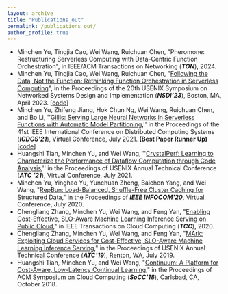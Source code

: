 ```yaml
---
layout: archive
title: "Publications_out"
permalink: /publications_out/
author_profile: true
---
```


- Minchen Yu, Tingjia Cao, Wei Wang, Ruichuan Chen, "Pheromone: Restructuring Serverless Computing with Data-Centric Function Orchestration", in IEEE/ACM Transactions on Networking (***TON***), 2024.
- Minchen Yu, Tingjia Cao, Wei Wang, Ruichuan Chen, "[Following the Data, Not the Function: Rethinking Function Orchestration in Serverless Computing](../files/pheromone-nsdi23.pdf)", in the Proceedings of the 20th USENIX Symposium on Networked Systems Design and Implementation (***NSDI’23***), Boston, MA, April 2023. [[code](https://github.com/MincYu/pheromone)]
- Minchen Yu, Zhifeng Jiang, Hok Chun Ng, Wei Wang, Ruichuan Chen, and Bo Li, ''[Gillis: Serving Large Neural Networks in Serverless Functions with Automatic Model Partitioning](../files/gillis-icdcs21.pdf),'' in the Proceedings of the 41st IEEE International Conference on Distributed Computing Systems (***ICDCS'21***), Virtual Conference, July 2021. **(Best Paper Runner Up)**  [[code](https://github.com/MincYu/gillis-open-source)]
- Huangshi Tian, Minchen Yu, and Wei Wang, ''[CrystalPerf: Learning to Characterize the Performance of Dataflow Computation through Code Analysis](../files/crystalperf-atc21.pdf),'' in the Proceedings of USENIX Annual Technical Conference (***ATC ’21***), Virtual Conference, July 2021.
- Minchen Yu, Yinghao Yu, Yunchuan Zheng, Baichen Yang, and Wei Wang, "[RepBun: Load-Balanced, Shuffle-Free Cluster Caching for Structured Data](../files/repbun-infocom20.pdf)," in the Proceedings of ***IEEE INFOCOM'20***, Virtual Conference, July 2020.
- Chengliang Zhang, Minchen Yu, Wei Wang, and Feng Yan, "[Enabling Cost-Effective, SLO-Aware Machine Learning Inference Serving on Public Cloud](../files/MArk-tcc20.pdf)," in IEEE Transactions on Cloud Computing (***TCC***), 2020.
- Chengliang Zhang, Minchen Yu, Wei Wang, and Feng Yan, "[MArk: Exploiting Cloud Services for Cost-Effective, SLO-Aware Machine Learning Inference Serving](../files/mark-atc19.pdf)," in the Proceedings of USENIX Annual Technical Conference (***ATC'19***), Renton, WA, July 2019.
- Huangshi Tian, Minchen Yu, and Wei Wang, "[Continuum: A Platform for Cost-Aware, Low-Latency Continual Learning](../files/huangshi-socc18.pdf)," in the Proceedings of ACM Symposium on Cloud Computing (***SoCC'18***), Carlsbad, CA, October 2018.

